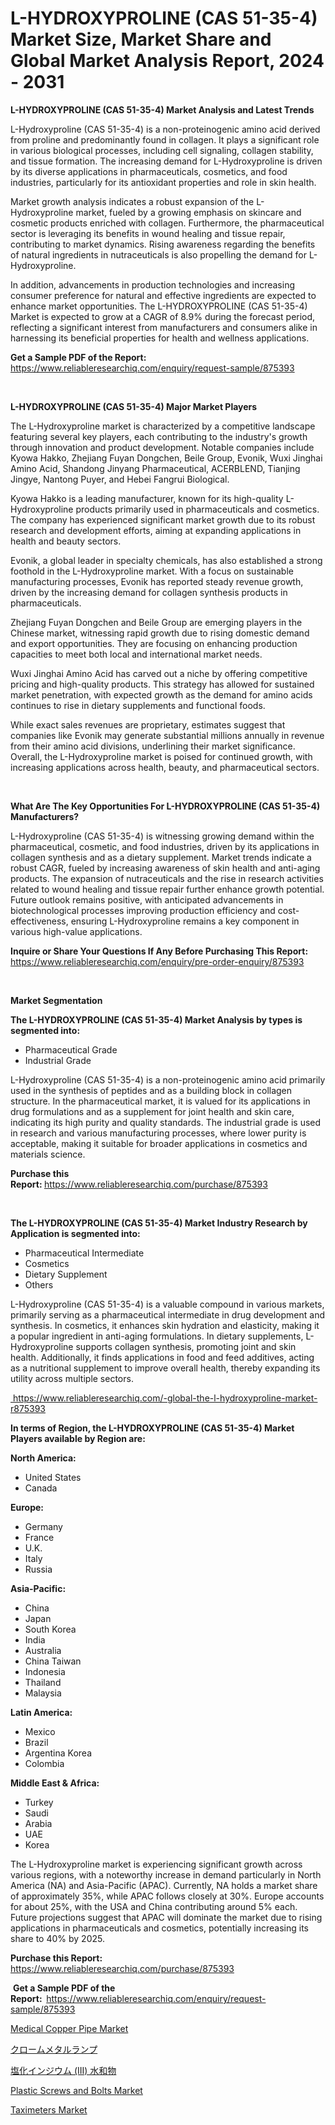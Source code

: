 <p><h1>L-HYDROXYPROLINE (CAS 51-35-4) Market Size, Market Share and Global Market Analysis Report, 2024 - 2031</h1></p><p><strong>L-HYDROXYPROLINE (CAS 51-35-4) Market Analysis and Latest Trends</strong></p>
<p><p>L-Hydroxyproline (CAS 51-35-4) is a non-proteinogenic amino acid derived from proline and predominantly found in collagen. It plays a significant role in various biological processes, including cell signaling, collagen stability, and tissue formation. The increasing demand for L-Hydroxyproline is driven by its diverse applications in pharmaceuticals, cosmetics, and food industries, particularly for its antioxidant properties and role in skin health.</p><p>Market growth analysis indicates a robust expansion of the L-Hydroxyproline market, fueled by a growing emphasis on skincare and cosmetic products enriched with collagen. Furthermore, the pharmaceutical sector is leveraging its benefits in wound healing and tissue repair, contributing to market dynamics. Rising awareness regarding the benefits of natural ingredients in nutraceuticals is also propelling the demand for L-Hydroxyproline.</p><p>In addition, advancements in production technologies and increasing consumer preference for natural and effective ingredients are expected to enhance market opportunities. The L-HYDROXYPROLINE (CAS 51-35-4) Market is expected to grow at a CAGR of 8.9% during the forecast period, reflecting a significant interest from manufacturers and consumers alike in harnessing its beneficial properties for health and wellness applications.</p></p>
<p><strong>Get a Sample PDF of the Report:&nbsp;</strong> <a href="https://www.reliableresearchiq.com/enquiry/request-sample/875393">https://www.reliableresearchiq.com/enquiry/request-sample/875393</a></p>
<p>&nbsp;</p>
<p><strong>L-HYDROXYPROLINE (CAS 51-35-4) Major Market Players</strong></p>
<p><p>The L-Hydroxyproline market is characterized by a competitive landscape featuring several key players, each contributing to the industry's growth through innovation and product development. Notable companies include Kyowa Hakko, Zhejiang Fuyan Dongchen, Beile Group, Evonik, Wuxi Jinghai Amino Acid, Shandong Jinyang Pharmaceutical, ACERBLEND, Tianjing Jingye, Nantong Puyer, and Hebei Fangrui Biological.</p><p>Kyowa Hakko is a leading manufacturer, known for its high-quality L-Hydroxyproline products primarily used in pharmaceuticals and cosmetics. The company has experienced significant market growth due to its robust research and development efforts, aiming at expanding applications in health and beauty sectors.</p><p>Evonik, a global leader in specialty chemicals, has also established a strong foothold in the L-Hydroxyproline market. With a focus on sustainable manufacturing processes, Evonik has reported steady revenue growth, driven by the increasing demand for collagen synthesis products in pharmaceuticals.</p><p>Zhejiang Fuyan Dongchen and Beile Group are emerging players in the Chinese market, witnessing rapid growth due to rising domestic demand and export opportunities. They are focusing on enhancing production capacities to meet both local and international market needs.</p><p>Wuxi Jinghai Amino Acid has carved out a niche by offering competitive pricing and high-quality products. This strategy has allowed for sustained market penetration, with expected growth as the demand for amino acids continues to rise in dietary supplements and functional foods.</p><p>While exact sales revenues are proprietary, estimates suggest that companies like Evonik may generate substantial millions annually in revenue from their amino acid divisions, underlining their market significance. Overall, the L-Hydroxyproline market is poised for continued growth, with increasing applications across health, beauty, and pharmaceutical sectors.</p></p>
<p>&nbsp;</p>
<p><strong>What Are The Key Opportunities For L-HYDROXYPROLINE (CAS 51-35-4) Manufacturers?</strong></p>
<p><p>L-Hydroxyproline (CAS 51-35-4) is witnessing growing demand within the pharmaceutical, cosmetic, and food industries, driven by its applications in collagen synthesis and as a dietary supplement. Market trends indicate a robust CAGR, fueled by increasing awareness of skin health and anti-aging products. The expansion of nutraceuticals and the rise in research activities related to wound healing and tissue repair further enhance growth potential. Future outlook remains positive, with anticipated advancements in biotechnological processes improving production efficiency and cost-effectiveness, ensuring L-Hydroxyproline remains a key component in various high-value applications.</p></p>
<p><strong>Inquire or Share Your Questions If Any Before Purchasing This Report:</strong> <a href="https://www.reliableresearchiq.com/enquiry/pre-order-enquiry/875393">https://www.reliableresearchiq.com/enquiry/pre-order-enquiry/875393</a></p>
<p>&nbsp;</p>
<p><strong>Market Segmentation</strong></p>
<p><strong>The L-HYDROXYPROLINE (CAS 51-35-4) Market Analysis by types is segmented into:</strong></p>
<p><ul><li>Pharmaceutical Grade</li><li>Industrial Grade</li></ul></p>
<p><p>L-Hydroxyproline (CAS 51-35-4) is a non-proteinogenic amino acid primarily used in the synthesis of peptides and as a building block in collagen structure. In the pharmaceutical market, it is valued for its applications in drug formulations and as a supplement for joint health and skin care, indicating its high purity and quality standards. The industrial grade is used in research and various manufacturing processes, where lower purity is acceptable, making it suitable for broader applications in cosmetics and materials science.</p></p>
<p><strong>Purchase this Report:&nbsp;</strong><a href="https://www.reliableresearchiq.com/purchase/875393">https://www.reliableresearchiq.com/purchase/875393</a></p>
<p>&nbsp;</p>
<p><strong>The L-HYDROXYPROLINE (CAS 51-35-4) Market Industry Research by Application is segmented into:</strong></p>
<p><ul><li>Pharmaceutical Intermediate</li><li>Cosmetics</li><li>Dietary Supplement</li><li>Others</li></ul></p>
<p><p>L-Hydroxyproline (CAS 51-35-4) is a valuable compound in various markets, primarily serving as a pharmaceutical intermediate in drug development and synthesis. In cosmetics, it enhances skin hydration and elasticity, making it a popular ingredient in anti-aging formulations. In dietary supplements, L-Hydroxyproline supports collagen synthesis, promoting joint and skin health. Additionally, it finds applications in food and feed additives, acting as a nutritional supplement to improve overall health, thereby expanding its utility across multiple sectors.</p></p>
<p><a href="https://www.reliableresearchiq.com/-global-the-l-hydroxyproline-market-r875393">&nbsp;https://www.reliableresearchiq.com/-global-the-l-hydroxyproline-market-r875393</a></p>
<p><strong>In terms of Region, the L-HYDROXYPROLINE (CAS 51-35-4) Market Players available by Region are:</strong></p>
<p>
    <p> <strong> North America: </strong>
        <ul>
            <li>United States</li>
            <li>Canada</li>
        </ul>
        </p> 
    <p> <strong> Europe: </strong>
        <ul>
            <li>Germany</li>
            <li>France</li>
            <li>U.K.</li>
            <li>Italy</li>
            <li>Russia</li>
        </ul>
        </p> 
    <p> <strong> Asia-Pacific: </strong>
        <ul>
            <li>China</li>
            <li>Japan</li>
            <li>South Korea</li>
            <li>India</li>
            <li>Australia</li>
            <li>China Taiwan</li>
            <li>Indonesia</li>
            <li>Thailand</li>
            <li>Malaysia</li>
        </ul>
        </p> 
    <p> <strong> Latin America: </strong>
        <ul>
            <li>Mexico</li>
            <li>Brazil</li>
            <li>Argentina Korea</li>
            <li>Colombia</li>
        </ul>
        </p> 
    <p> <strong> Middle East & Africa: </strong>
        <ul>
            <li>Turkey</li>
            <li>Saudi</li>
            <li>Arabia</li>
            <li>UAE</li>
            <li>Korea</li>
        </ul>
    </p>
    </p>
<p><p>The L-Hydroxyproline market is experiencing significant growth across various regions, with a noteworthy increase in demand particularly in North America (NA) and Asia-Pacific (APAC). Currently, NA holds a market share of approximately 35%, while APAC follows closely at 30%. Europe accounts for about 25%, with the USA and China contributing around 5% each. Future projections suggest that APAC will dominate the market due to rising applications in pharmaceuticals and cosmetics, potentially increasing its share to 40% by 2025.</p></p>
<p><strong>Purchase this Report: </strong><a href="https://www.reliableresearchiq.com/purchase/875393">https://www.reliableresearchiq.com/purchase/875393</a></p>
<p>&nbsp;<strong>Get a Sample PDF of the Report:&nbsp;&nbsp;</strong><a href="https://www.reliableresearchiq.com/enquiry/request-sample/875393">https://www.reliableresearchiq.com/enquiry/request-sample/875393</a></p>
<p><strong></strong></p>
<p><p><a href="https://issuu.com/reportprime-2/docs/medical-copper-pipe-market-size-203_db949656cc3222">Medical Copper Pipe Market</a></p><p><a href="https://medium.com/@ryanmarc1930/chrome-metal-lump-market-%E3%81%AF-%E3%82%B3%E3%82%B9%E3%83%88%E7%AE%A1%E7%90%86%E3%81%A8%E5%8A%B9%E7%8E%87%E5%90%91%E4%B8%8A%E3%82%92%E5%84%AA%E5%85%88%E3%81%97%E3%81%BE%E3%81%99-%E3%81%95%E3%82%89%E3%81%AB-%E5%A0%B1%E5%91%8A%E6%9B%B8%E3%81%AF%E5%B8%82%E5%A0%B4%E3%81%AE%E9%9C%80%E8%A6%81%E9%9D%A2%E3%81%A8%E4%BE%9B%E7%B5%A6%E9%9D%A2%E3%81%AE%E4%B8%A1%E6%96%B9%E3%82%92%E3%82%AB%E3%83%90%E3%83%BC%E3%81%97%E3%81%A6%E3%81%84%E3%81%BE%E3%81%99-chrome-metal-lump-%E5%B8%82%E5%A0%B4%E3%81%AF-d0c4a8274020">クロームメタルランプ</a></p><p><a href="https://medium.com/@ryanmarc1930/indium-iii-chloride-hydrate-market-%E3%81%AE%E3%82%B0%E3%83%AD%E3%83%BC%E3%83%90%E3%83%AB%E5%B8%82%E5%A0%B4%E6%A6%82%E8%A6%81%E3%81%AF-%E4%B8%96%E7%95%8C%E3%81%8A%E3%82%88%E3%81%B3%E4%B8%BB%E8%A6%81%E5%B8%82%E5%A0%B4%E3%81%AB%E3%81%8A%E3%81%91%E3%82%8B%E6%A5%AD%E7%95%8C%E3%81%AB%E5%BD%B1%E9%9F%BF%E3%82%92%E4%B8%8E%E3%81%88%E3%82%8B%E4%B8%BB%E8%A6%81%E3%81%AA%E3%83%88%E3%83%AC%E3%83%B3%E3%83%89%E3%81%AB%E3%81%A4%E3%81%84%E3%81%A6-%E7%8B%AC%E8%87%AA%E3%81%AE%E8%A6%96%E7%82%B9%E3%82%92%E6%8F%90%E4%BE%9B%E3%81%97%E3%81%BE%E3%81%99-ebceeb666943">塩化インジウム (III) 水和物</a></p><p><a href="https://www.linkedin.com/pulse/global-plastic-screws-bolts-market-product-type-application-region-bytmf?trackingId=rlXi9oNITROMJmSPEKO8aA%3D%3D">Plastic Screws and Bolts Market</a></p><p><a href="https://medium.com/@claire.robertson78798456/this-taximeters-market-research-report-evaluates-the-key-market-trends-drivers-and-affecting-9f0b3d5fd67d">Taximeters Market</a></p></p>